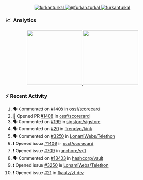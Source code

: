 <p align="center">
  <a href="https://linkedin.com/in/furkanturkal" target="blank">
    <img src="https://img.shields.io/badge/linkedin-%230077B5.svg?&style=for-the-badge&logo=linkedin&logoColor=white" alt="furkanturkal" />
  </a>
  <a href="https://medium.com/@furkan.turkal" target="blank">
    <img src="https://img.shields.io/badge/medium-%2312100E.svg?&style=for-the-badge&logo=medium&logoColor=white" alt="@furkan.turkal" />
  </a>
  <a href="https://twitter.com/furkanturkaI" target="blank">
    <img src="https://img.shields.io/badge/Twitter-1DA1F2?style=for-the-badge&logo=twitter&logoColor=white" alt="furkanturkaI" />
  </a>
</p>

### 📈 &nbsp;Analytics

<p align="center">
  <a href="https://coderstats.net/github/#Dentrax">
    <img height="180em" src="https://github-readme-stats-eight-theta.vercel.app/api?username=Dentrax&show_icons=true&theme=algolia&include_all_commits=true&count_private=true&line_height=26"/>
    <img height="180em" src="https://github-readme-stats-eight-theta.vercel.app/api/top-langs/?username=Dentrax&layout=compact&langs_count=8&theme=algolia&line_height=26"/>
  </a>
</p>

### :zap: Recent Activity

<!--START_SECTION:activity-->
1. 🗣 Commented on [#1408](https://github.com/ossf/scorecard/issues/1408) in [ossf/scorecard](https://github.com/ossf/scorecard)
2. 💪 Opened PR [#1408](https://github.com/ossf/scorecard/pull/1408) in [ossf/scorecard](https://github.com/ossf/scorecard)
3. 🗣 Commented on [#199](https://github.com/sigstore/sigstore/issues/199) in [sigstore/sigstore](https://github.com/sigstore/sigstore)
4. 🗣 Commented on [#20](https://github.com/Trendyol/kink/issues/20) in [Trendyol/kink](https://github.com/Trendyol/kink)
5. 🗣 Commented on [#3250](https://github.com/LonamiWebs/Telethon/issues/3250) in [LonamiWebs/Telethon](https://github.com/LonamiWebs/Telethon)
6. ❗️ Opened issue [#1406](https://github.com/ossf/scorecard/issues/1406) in [ossf/scorecard](https://github.com/ossf/scorecard)
7. ❗️ Opened issue [#709](https://github.com/anchore/syft/issues/709) in [anchore/syft](https://github.com/anchore/syft)
8. 🗣 Commented on [#13403](https://github.com/hashicorp/vault/issues/13403) in [hashicorp/vault](https://github.com/hashicorp/vault)
9. ❗️ Opened issue [#3250](https://github.com/LonamiWebs/Telethon/issues/3250) in [LonamiWebs/Telethon](https://github.com/LonamiWebs/Telethon)
10. ❗️ Opened issue [#21](https://github.com/fkautz/zt.dev/issues/21) in [fkautz/zt.dev](https://github.com/fkautz/zt.dev)
<!--END_SECTION:activity-->
